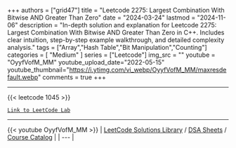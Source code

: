 
+++
authors = ["grid47"]
title = "Leetcode 2275: Largest Combination With Bitwise AND Greater Than Zero"
date = "2024-03-24"
lastmod = "2024-11-06"
description = "In-depth solution and explanation for Leetcode 2275: Largest Combination With Bitwise AND Greater Than Zero in C++. Includes clear intuition, step-by-step example walkthrough, and detailed complexity analysis."
tags = ["Array","Hash Table","Bit Manipulation","Counting"]
categories = [
    "Medium"
]
series = ["Leetcode"]
img_src = ""
youtube = "OyyfVofM_MM"
youtube_upload_date="2022-05-15"
youtube_thumbnail="https://i.ytimg.com/vi_webp/OyyfVofM_MM/maxresdefault.webp"
comments = true
+++



---
{{< leetcode 1045 >}}

[`Link to LeetCode Lab`](https://leetcode.com/problems/largest-combination-with-bitwise-and-greater-than-zero/description/)

---
{{< youtube OyyfVofM_MM >}}
| [LeetCode Solutions Library](https://grid47.xyz/leetcode/) / [DSA Sheets](https://grid47.xyz/sheets/) / [Course Catalog](https://grid47.xyz/courses/) |
| --- |
